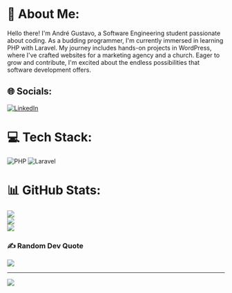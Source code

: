 # 👋 About Me:
Hello there! I'm André Gustavo, a Software Engineering student passionate about coding. As a budding programmer, I'm currently immersed in learning PHP with Laravel. My journey includes hands-on projects in WordPress, where I've crafted websites for a marketing agency and a church. Eager to grow and contribute, I'm excited about the endless possibilities that software development offers.


## 🌐 Socials:
[![LinkedIn](https://img.shields.io/badge/LinkedIn-%230077B5.svg?logo=linkedin&logoColor=white)](https://linkedin.com/in/https://www.linkedin.com/in/andr%C3%A9-gustavo-xavier-dos-santos-7b9754254/) 

# 💻 Tech Stack:
![PHP](https://img.shields.io/badge/php-%23777BB4.svg?style=for-the-badge&logo=php&logoColor=white) ![Laravel](https://img.shields.io/badge/laravel-%23FF2D20.svg?style=for-the-badge&logo=laravel&logoColor=white)
# 📊 GitHub Stats:
![](https://github-readme-stats.vercel.app/api?username=andregustavoxs&theme=midnight-purple&hide_border=false&include_all_commits=false&count_private=false)<br/>
![](https://github-readme-streak-stats.herokuapp.com/?user=andregustavoxs&theme=midnight-purple&hide_border=false)<br/>
![](https://github-readme-stats.vercel.app/api/top-langs/?username=andregustavoxs&theme=midnight-purple&hide_border=false&include_all_commits=false&count_private=false&layout=compact)

### ✍️ Random Dev Quote
![](https://quotes-github-readme.vercel.app/api?type=horizontal&theme=tokyonight)

---
[![](https://visitcount.itsvg.in/api?id=andregustavoxs&icon=3&color=6)](https://visitcount.itsvg.in)

<!-- Proudly created with GPRM ( https://gprm.itsvg.in ) -->
